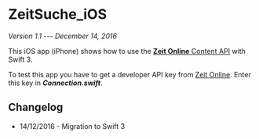 # ZeitSuche_iOS

*Version 1.1 --- December 14, 2016*

This iOS app (iPhone) shows how to use the [**Zeit Online** Content API](http://developer.zeit.de/index/) with Swift 3. 

To test this app you have to get a developer API key from [Zeit Online](http://developer.zeit.de/index). Enter this key in ***Connection.swift***. 

## Changelog

* 14/12/2016 - Migration to Swift 3

